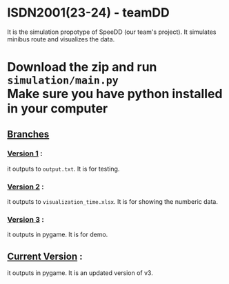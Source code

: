 # ISDN2001(23-24) - teamDD
 It is the simulation propotype of SpeeDD (our team's project).
 It simulates minibus route and visualizes the data.

# Download the zip and run `simulation/main.py`<br>Make sure you have python installed in your computer

## [Branches](https://github.com/hwtam/ISDN2001-teamDD/branches)

### [Version 1](https://github.com/hwtam/ISDN2001-teamDD/tree/simulation_v1) :

it outputs to `output.txt`. It is for testing.
 
### [Version 2](https://github.com/hwtam/ISDN2001-teamDD/tree/simulation_v2) :

it outputs to `visualization_time.xlsx`. It is for showing the numberic data.

### [Version 3](https://github.com/hwtam/ISDN2001-teamDD/tree/simulation_v3) :

it outputs in pygame. It is for demo.

## [Current Version](https://github.com/hwtam/ISDN2001-teamDD/tree/simulation_v5) :

it outputs in pygame. It is an updated version of v3.
